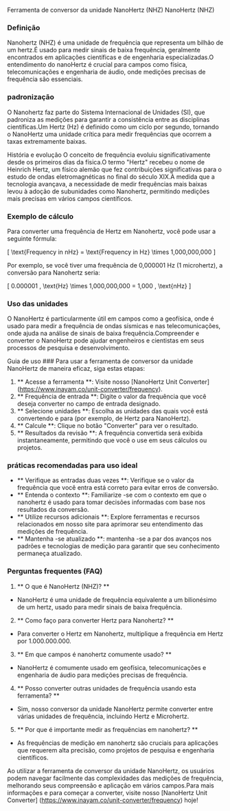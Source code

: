 Ferramenta de conversor da unidade NanoHertz (NHZ) NanoHertz (NHZ)

### Definição
Nanohertz (NHZ) é uma unidade de frequência que representa um bilhão de um hertz.É usado para medir sinais de baixa frequência, geralmente encontrados em aplicações científicas e de engenharia especializadas.O entendimento do nanoHertz é crucial para campos como física, telecomunicações e engenharia de áudio, onde medições precisas de frequência são essenciais.

### padronização
O Nanohertz faz parte do Sistema Internacional de Unidades (SI), que padroniza as medições para garantir a consistência entre as disciplinas científicas.Um Hertz (Hz) é definido como um ciclo por segundo, tornando o NanoHertz uma unidade crítica para medir frequências que ocorrem a taxas extremamente baixas.

História e evolução
O conceito de frequência evoluiu significativamente desde os primeiros dias da física.O termo "Hertz" recebeu o nome de Heinrich Hertz, um físico alemão que fez contribuições significativas para o estudo de ondas eletromagnéticas no final do século XIX.À medida que a tecnologia avançava, a necessidade de medir frequências mais baixas levou à adoção de subunidades como Nanohertz, permitindo medições mais precisas em vários campos científicos.

### Exemplo de cálculo
Para converter uma frequência de Hertz em Nanohertz, você pode usar a seguinte fórmula:

\[ \text{Frequency in nHz} = \text{Frequency in Hz} \times 1,000,000,000 \]

Por exemplo, se você tiver uma frequência de 0,000001 Hz (1 microhertz), a conversão para Nanohertz seria:

\[ 0.000001 \, \text{Hz} \times 1,000,000,000 = 1,000 \, \text{nHz} \]

### Uso das unidades
O NanoHertz é particularmente útil em campos como a geofísica, onde é usado para medir a frequência de ondas sísmicas e nas telecomunicações, onde ajuda na análise de sinais de baixa frequência.Compreender e converter o NanoHertz pode ajudar engenheiros e cientistas em seus processos de pesquisa e desenvolvimento.

Guia de uso ###
Para usar a ferramenta de conversor da unidade NanoHertz de maneira eficaz, siga estas etapas:

1. ** Acesse a ferramenta **: Visite nosso [NanoHertz Unit Converter] (https://www.inayam.co/unit-converter/frequency).
2. ** Frequência de entrada **: Digite o valor da frequência que você deseja converter no campo de entrada designado.
3. ** Selecione unidades **: Escolha as unidades das quais você está convertendo e para (por exemplo, de Hertz para NanoHertz).
4. ** Calcule **: Clique no botão "Converter" para ver o resultado.
5. ** Resultados da revisão **: A frequência convertida será exibida instantaneamente, permitindo que você o use em seus cálculos ou projetos.

### práticas recomendadas para uso ideal
- ** Verifique as entradas duas vezes **: Verifique se o valor da frequência que você entra está correto para evitar erros de conversão.
- ** Entenda o contexto **: Familiarize -se com o contexto em que o nanohertz é usado para tomar decisões informadas com base nos resultados da conversão.
- ** Utilize recursos adicionais **: Explore ferramentas e recursos relacionados em nosso site para aprimorar seu entendimento das medições de frequência.
- ** Mantenha -se atualizado **: mantenha -se a par dos avanços nos padrões e tecnologias de medição para garantir que seu conhecimento permaneça atualizado.

### Perguntas frequentes (FAQ)

1. ** O que é NanoHertz (NHZ)? **
- NanoHertz é uma unidade de frequência equivalente a um bilionésimo de um hertz, usado para medir sinais de baixa frequência.

2. ** Como faço para converter Hertz para Nanohertz? **
- Para converter o Hertz em Nanohertz, multiplique a frequência em Hertz por 1.000.000.000.

3. ** Em que campos é nanohertz comumente usado? **
- NanoHertz é comumente usado em geofísica, telecomunicações e engenharia de áudio para medições precisas de frequência.

4. ** Posso converter outras unidades de frequência usando esta ferramenta? **
- Sim, nosso conversor da unidade NanoHertz permite converter entre várias unidades de frequência, incluindo Hertz e Microhertz.

5. ** Por que é importante medir as frequências em nanohertz? **
- As frequências de medição em nanohertz são cruciais para aplicações que requerem alta precisão, como projetos de pesquisa e engenharia científicos.

Ao utilizar a ferramenta de conversor da unidade NanoHertz, os usuários podem navegar facilmente das complexidades das medições de frequência, melhorando seus compreensão e aplicação em vários campos.Para mais informações e para começar a converter, visite nosso [NanoHertz Unit Converter] (https://www.inayam.co/unit-converter/frequency) hoje!